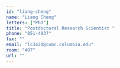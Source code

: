 ```yaml
---
id: "liang-cheng"
name: "Liang Cheng"
letters: ["PhD"]
title: "Postdoctoral Research Scientist "
phone: "851-4937"
fax: ""
email: "lc3420@cumc.columbia.edu"
room: "407"
url: ""
---
```

